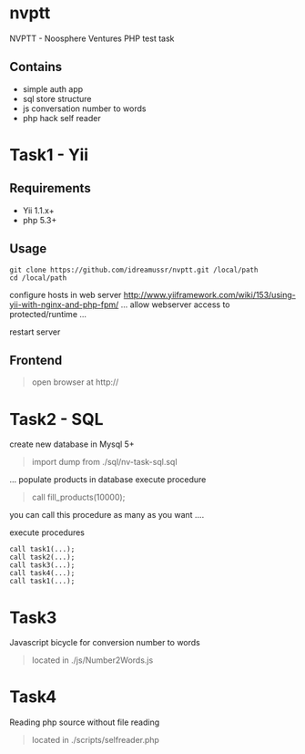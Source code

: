nvptt
=====

NVPTT - Noosphere Ventures PHP test task 

Contains
---
- simple auth app
- sql store structure
- js  conversation number to words
- php hack self reader
 
Task1 - Yii
====

Requirements
---
- Yii 1.1.x+
- php 5.3+

Usage
----
```
git clone https://github.com/idreamussr/nvptt.git /local/path
cd /local/path

```
configure hosts  in web server 
http://www.yiiframework.com/wiki/153/using-yii-with-nginx-and-php-fpm/
...
allow webserver access to protected/runtime
...

restart server

Frontend
---
> open browser at http://<hostname>



Task2 - SQL
=====

create new database in Mysql 5+
> import dump from ./sql/nv-task-sql.sql

...
populate products in database
execute procedure

> call fill_products(10000); 

you can call this procedure  as many as you want
....

execute procedures 
```
call task1(...);
call task2(...);
call task3(...);
call task4(...);
call task1(...);

```

Task3
=====
Javascript  bicycle for conversion number to words
> located in ./js/Number2Words.js

Task4
=====
Reading php source without file reading 
> located in ./scripts/selfreader.php

